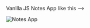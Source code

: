 Vanilla JS Notes App like this -->


![Notes App](https://user-images.githubusercontent.com/103738739/190515238-5c416f0c-0467-4d2e-9620-4eb311155b90.jpg)
